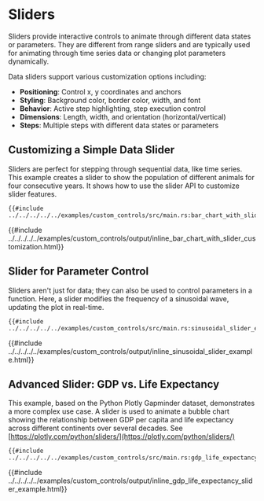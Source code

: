 # Sliders


Sliders provide interactive controls to animate through different data states or parameters. They are different from range sliders and are typically used for animating through time series data or changing plot parameters dynamically.

Data sliders support various customization options including:
- **Positioning**: Control x, y coordinates and anchors
- **Styling**: Background color, border color, width, and font
- **Behavior**: Active step highlighting, step execution control
- **Dimensions**: Length, width, and orientation (horizontal/vertical)
- **Steps**: Multiple steps with different data states or parameters

## Customizing a Simple Data Slider

Sliders are perfect for stepping through sequential data, like time series. This example creates a slider to show the population of different animals for four consecutive years.
It shows how to use the slider API to customize slider features.

```rust,no_run
{{#include ../../../../../examples/custom_controls/src/main.rs:bar_chart_with_slider_customization}}
```
{{#include ../../../../../examples/custom_controls/output/inline_bar_chart_with_slider_customization.html}}

## Slider for Parameter Control

Sliders aren't just for data; they can also be used to control parameters in a function. Here, a slider modifies the frequency of a sinusoidal wave, updating the plot in real-time.

```rust,no_run
{{#include ../../../../../examples/custom_controls/src/main.rs:sinusoidal_slider_example}}
```
{{#include ../../../../../examples/custom_controls/output/inline_sinusoidal_slider_example.html}}

## Advanced Slider: GDP vs. Life Expectancy

This example, based on the Python Plotly Gapminder dataset, demonstrates a more complex use case. A slider is used to animate a bubble chart showing the relationship between GDP per capita and life expectancy across different continents over several decades. See [https://plotly.com/python/sliders/](https://plotly.com/python/sliders/)

```rust,no_run
{{#include ../../../../../examples/custom_controls/src/main.rs:gdp_life_expectancy_slider_example}}
```
{{#include ../../../../../examples/custom_controls/output/inline_gdp_life_expectancy_slider_example.html}} 
